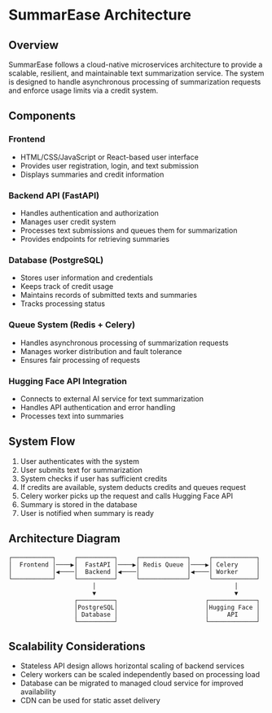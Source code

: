 # SummarEase Architecture

## Overview

SummarEase follows a cloud-native microservices architecture to provide a scalable, resilient, and maintainable text summarization service. The system is designed to handle asynchronous processing of summarization requests and enforce usage limits via a credit system.

## Components

### Frontend
- HTML/CSS/JavaScript or React-based user interface
- Provides user registration, login, and text submission
- Displays summaries and credit information

### Backend API (FastAPI)
- Handles authentication and authorization
- Manages user credit system
- Processes text submissions and queues them for summarization
- Provides endpoints for retrieving summaries

### Database (PostgreSQL)
- Stores user information and credentials
- Keeps track of credit usage
- Maintains records of submitted texts and summaries
- Tracks processing status

### Queue System (Redis + Celery)
- Handles asynchronous processing of summarization requests
- Manages worker distribution and fault tolerance
- Ensures fair processing of requests

### Hugging Face API Integration
- Connects to external AI service for text summarization
- Handles API authentication and error handling
- Processes text into summaries

## System Flow

1. User authenticates with the system
2. User submits text for summarization
3. System checks if user has sufficient credits
4. If credits are available, system deducts credits and queues request
5. Celery worker picks up the request and calls Hugging Face API
6. Summary is stored in the database
7. User is notified when summary is ready

## Architecture Diagram

```
┌───────────┐     ┌──────────┐     ┌─────────────┐     ┌────────────┐
│  Frontend │────▶│  FastAPI │────▶│ Redis Queue │────▶│ Celery     │
│           │◀────│  Backend │◀────│             │◀────│ Worker     │
└───────────┘     └──────────┘     └─────────────┘     └────────────┘
                       │                                      │
                       ▼                                      ▼
                  ┌──────────┐                        ┌─────────────┐
                  │PostgreSQL│                        │Hugging Face │
                  │ Database │                        │     API     │
                  └──────────┘                        └─────────────┘
```

## Scalability Considerations

- Stateless API design allows horizontal scaling of backend services
- Celery workers can be scaled independently based on processing load
- Database can be migrated to managed cloud service for improved availability
- CDN can be used for static asset delivery